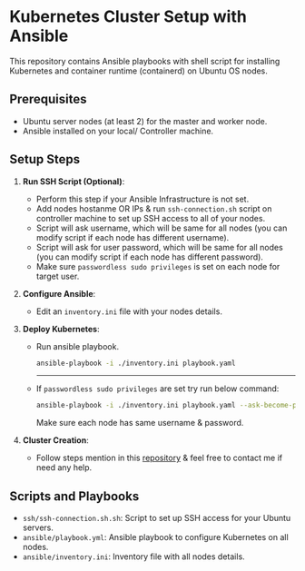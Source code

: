 # Kubernetes Cluster Setup with Ansible

This repository contains Ansible playbooks with shell script for installing Kubernetes and container runtime (containerd) on Ubuntu OS nodes.

## Prerequisites
- Ubuntu server nodes (at least 2) for the master and worker node.
- Ansible installed on your local/ Controller machine.

## Setup Steps

1. **Run SSH Script (Optional)**:
   - Perform this step if your Ansible Infrastructure is not set.
   - Add nodes hostanme OR IPs & run `ssh-connection.sh` script on controller machine to set up SSH access to all of your nodes.
   - Script will ask username, which will be same for all nodes (you can modify script if each node has different username).
   - Script will ask for user password, which will be same for all nodes (you can modify script if each node has different password).
   - Make sure `passwordless sudo privileges` is set on each node for target user.
     
2. **Configure Ansible**: 
   - Edit an `inventory.ini` file with your nodes details.

3. **Deploy Kubernetes**:
   - Run ansible playbook.
     
     ```bash
     ansible-playbook -i ./inventory.ini playbook.yaml
     ```
     ***
   - If  `passwordless sudo privileges` are set try run below command:
     
     ```bash
     ansible-playbook -i ./inventory.ini playbook.yaml --ask-become-pass
     ```
     
     Make sure each node has same username & password.


4. **Cluster Creation**:
   - Follow steps mention in this [repository](https://github.com/Tariq-Mehmood-Malik/Kubernetes-Cluster-Creation?tab=readme-ov-file#cluster-creation) & feel free to contact me if need any help.  

## Scripts and Playbooks
- `ssh/ssh-connection.sh.sh`: Script to set up SSH access for your Ubuntu servers.
- `ansible/playbook.yml`: Ansible playbook to configure Kubernetes on all nodes.
- `ansible/inventory.ini`: Inventory file with all nodes details.


